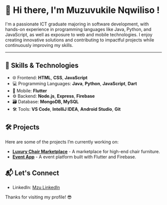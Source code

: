 # 👋 Hi there, I'm Muzuvukile Nqwiliso ! 

I'm a passionate ICT graduate majoring in software development, with hands-on experience in programming languages like Java, Python, and JavaScript, as well as exposure to web and mobile technologies. I enjoy creating innovative solutions and contributing to impactful projects while continuously improving my skills.

---


## 🚀 Skills & Technologies
- 🌐 Frontend: **HTML**, **CSS**, **JavaScript**
- 💻 Programming Languages: **Java**, **Python**, **JavaScript**, **Dart**
- 📱 Mobile: **Flutter**
- ⚙️ Backend: **Node.js**, **Express**, **Firebase**
- 🗃️ Database: **MongoDB, MySQL**
- 🛠️ Tools: **VS Code**, **IntelliJ IDEA**, **Android Studio**, **Git**

## 🛠️ Projects
Here are some of the projects I’m currently working on:
- [**Luxury Chair Marketplace**](https://github.com/Mzuvio/Sitewise) - A marketplace for high-end chair furniture.
- [**Event App**](https://github.com/Mzuvio/Eventlink) - A event platform built with Flutter and Firebase.

## 📬 Let's Connect
- LinkedIn: [Mzu LinkedIn](https://www.linkedin.com/in/muzuvukile-nqwiliso-9722122a2)

Thanks for visiting my profile! 😎
